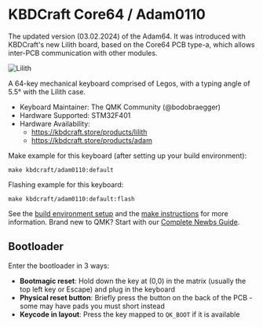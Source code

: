 # KBDCraft Core64 / Adam0110

The updated version (03.02.2024) of the Adam64. It was introduced with KBDCraft's new Lilith board, based on the Core64 PCB type-a, which allows inter-PCB communication with other modules.

![Lilith](https://img-va.myshopline.com/image/store/1660550082582/DSC01026.png)

A 64-key mechanical keyboard comprised of Legos, with a typing angle of 5.5° with the Lilith case.

* Keyboard Maintainer: The QMK Community (@bodobraegger)
* Hardware Supported: STM32F401
* Hardware Availability: 
  * https://kbdcraft.store/products/lilith
  * https://kbdcraft.store/products/adam

Make example for this keyboard (after setting up your build environment):

    make kbdcraft/adam0110:default

Flashing example for this keyboard:

    make kbdcraft/adam0110:default:flash

See the [build environment setup](https://docs.qmk.fm/#/getting_started_build_tools) and the [make instructions](https://docs.qmk.fm/#/getting_started_make_guide) for more information. Brand new to QMK? Start with our [Complete Newbs Guide](https://docs.qmk.fm/#/newbs).

## Bootloader

Enter the bootloader in 3 ways:

* **Bootmagic reset**: Hold down the key at (0,0) in the matrix (usually the top left key or Escape) and plug in the keyboard
* **Physical reset button**: Briefly press the button on the back of the PCB - some may have pads you must short instead
* **Keycode in layout**: Press the key mapped to `QK_BOOT` if it is available
